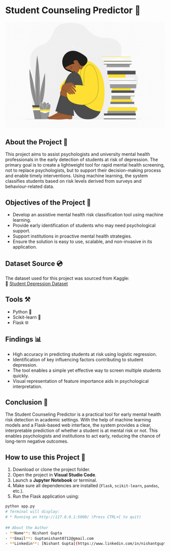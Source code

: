 # Student Counseling Predictor 🧠

![Depression Awareness](./Depressed.png)

## About the Project 🚀
This project aims to assist psychologists and university mental health professionals in the early detection of students at risk of depression. The primary goal is to create a lightweight tool for rapid mental health screening, not to replace psychologists, but to support their decision-making process and enable timely interventions. Using machine learning, the system classifies students based on risk levels derived from surveys and behaviour-related data.

## Objectives of the Project 🎯
- Develop an assistive mental health risk classification tool using machine learning.
- Provide early identification of students who may need psychological support.
- Support institutions in proactive mental health strategies.
- Ensure the solution is easy to use, scalable, and non-invasive in its application.

## Dataset Source 💿
The dataset used for this project was sourced from Kaggle:  
🔗 [Student Depression Dataset](https://www.kaggle.com/datasets/hopesb/student-depression-dataset)

## Tools ⚒️
- Python 🐍  
- Scikit-learn 🤖  
- Flask 🌐  

## Findings 📊
- High accuracy in predicting students at risk using logistic regression.
- Identification of key influencing factors contributing to student depression.
- The tool enables a simple yet effective way to screen multiple students quickly.
- Visual representation of feature importance aids in psychological interpretation.

## Conclusion 🚀
The Student Counseling Predictor is a practical tool for early mental health risk detection in academic settings. With the help of machine learning models and a Flask-based web interface, the system provides a clear, interpretable prediction of whether a student is at mental risk or not. This enables psychologists and institutions to act early, reducing the chance of long-term negative outcomes.

## How to use this Project 📍
1. Download or clone the project folder.
2. Open the project in **Visual Studio Code**.
3. Launch a **Jupyter Notebook** or terminal.
4. Make sure all dependencies are installed (`Flask`, `scikit-learn`, `pandas`, etc.).
5. Run the Flask application using:
```bash
python app.py
# Terminal will display:
# * Running on http://127.0.0.1:5000/ (Press CTRL+C to quit)

## About the Author
- **Name**: Nishant Gupta
- **Email**: Guptanishant0712@gmail.com
- **Linkedin**: [Nishant Gupta](https://www.linkedin.com/in/nishantgupta07/)



